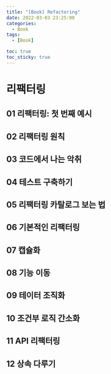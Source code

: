 ```yaml
---
title: "[Book] Refactoring"
date: 2022-03-03 23:25:00
categories:
  - Book
tags:
  - [Book]

toc: true
toc_sticky: true
---
```


# 리팩터링

## 01 리팩터링: 첫 번째 예시

## 02 리팩터링 원칙

## 03 코드에서 나는 악취

## 04 테스트 구축하기

## 05 리팩터링 카탈로그 보는 법

## 06 기본적인 리팩터링

## 07 캡슐화

## 08 기능 이동

## 09 테이터 조직화

## 10 조건부 로직 간소화

## 11 API 리팩터링

## 12 상속 다루기
